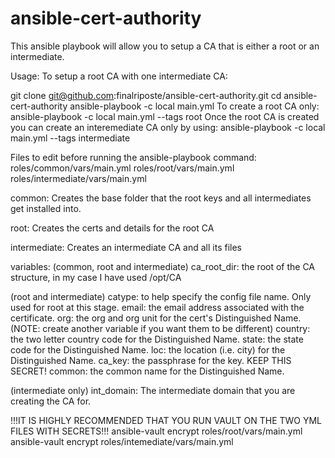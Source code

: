 # ansible-cert-authority

This ansible playbook will allow you to setup a CA that is either a root or an intermediate.

Usage:
To setup a root CA with one intermediate CA:

git clone git@github.com:finalriposte/ansible-cert-authority.git
cd ansible-cert-authority
ansible-playbook -c local main.yml
To create a root CA only:
ansible-playbook -c local main.yml --tags root
Once the root CA is created you can create an interemediate CA only by using:
ansible-playbook -c local main.yml --tags intermediate

Files to edit before running the ansible-playbook command:
roles/common/vars/main.yml
roles/root/vars/main.yml
roles/intermediate/vars/main.yml

common:
  Creates the base folder that the root keys and all intermediates get installed into.
  
root:
  Creates the certs and details for the root CA
  
intermediate:
  Creates an intermediate CA and all its files
  
variables:
(common, root and intermediate)
ca_root_dir: the root of the CA structure, in my case I have used /opt/CA

(root and intermediate)
catype: to help specify the config file name.  Only used for root at this stage.
email: the email address associated with the certificate.
org: the org and org unit for the cert's Distinguished Name. (NOTE: create another variable if you want them to be different)
country: the two letter country code for the Distinguished Name.
state: the state code for the Distinguished Name.
loc: the location (i.e. city) for the Distinguished Name.
ca_key: the passphrase for the key.  KEEP THIS SECRET!
common: the common name for the Distinguished Name.

(intermediate only)
int_domain: The intermediate domain that you are creating the CA for.


!!!IT IS HIGHLY RECOMMENDED THAT YOU RUN VAULT ON THE TWO YML FILES WITH SECRETS!!!
ansible-vault encrypt roles/root/vars/main.yml
ansible-vault encrypt roles/intemediate/vars/main.yml
